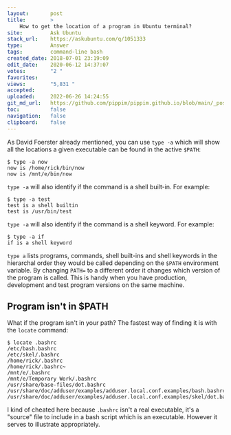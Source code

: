 ```yaml
---
layout:       post
title:        >
    How to get the location of a program in Ubuntu terminal?
site:         Ask Ubuntu
stack_url:    https://askubuntu.com/q/1051333
type:         Answer
tags:         command-line bash
created_date: 2018-07-01 23:19:09
edit_date:    2020-06-12 14:37:07
votes:        "2 "
favorites:    
views:        "5,831 "
accepted:     
uploaded:     2022-06-26 14:24:55
git_md_url:   https://github.com/pippim/pippim.github.io/blob/main/_posts/2018/2018-07-01-How-to-get-the-location-of-a-program-in-Ubuntu-terminal_.md
toc:          false
navigation:   false
clipboard:    false
---
```


As David Foerster already mentioned, you can use `type -a` which will show all the locations a given executable can be found in the active `$PATH`:

``` 
$ type -a now
now is /home/rick/bin/now
now is /mnt/e/bin/now
```

`type -a` will also identify if the command is a shell built-in. For example:

``` 
$ type -a test
test is a shell builtin
test is /usr/bin/test
```

`type -a` will also identify if the command is a shell keyword. For example:

``` 
$ type -a if
if is a shell keyword
```

`type a` lists programs, commands, shell built-ins and shell keywords in the hierarchal order they would be called depending on the `$PATH` environment variable. By changing `PATH=` to a different order it changes which version of the program is called. This is handy when you have production, development and test program versions on the same machine.

## Program isn't in $PATH

What if the program isn't in your path? The fastest way of finding it is with the `locate` command:

``` 
$ locate .bashrc
/etc/bash.bashrc
/etc/skel/.bashrc
/home/rick/.bashrc
/home/rick/.bashrc~
/mnt/e/.bashrc
/mnt/e/Temporary Work/.bashrc
/usr/share/base-files/dot.bashrc
/usr/share/doc/adduser/examples/adduser.local.conf.examples/bash.bashrc
/usr/share/doc/adduser/examples/adduser.local.conf.examples/skel/dot.bashrc
```

I kind of cheated here because `.bashrc` isn't a real executable, it's a "source" file to include in a bash script which is an executable. However it serves to illustrate appropriately.
